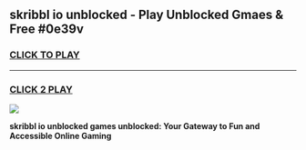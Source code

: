 
## skribbl io unblocked - Play Unblocked Gmaes & Free #0e39v
<h3>
<a href="https://news.freeplayer.one?title=skribbl_io_unblocked&ref=24F">CLICK TO PLAY</a></h3>
<hr>

<h3>
<a href="https://news.freeplayer.one?title=skribbl_io_unblocked&ref=24F">CLICK 2 PLAY</a>
  
</h3>

<a href="https://news.freeplayer.one?title=skribbl_io_unblocked&ref=24F/"><img src="https://clearcache.store/games.png"></a>


**skribbl io unblocked games unblocked: Your Gateway to Fun and Accessible Online Gaming**
